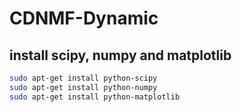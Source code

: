 # CDNMF-Dynamic

## install scipy, numpy and matplotlib

```bash
sudo apt-get install python-scipy
sudo apt-get install python-numpy
sudo apt-get install python-matplotlib
```
